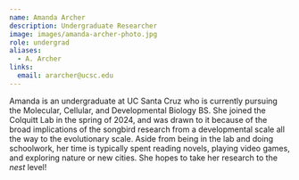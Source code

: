 ```yaml
---
name: Amanda Archer
description: Undergraduate Researcher
image: images/amanda-archer-photo.jpg
role: undergrad
aliases:
  - A. Archer
links:
  email: ararcher@ucsc.edu
---
```


Amanda is an undergraduate at UC Santa Cruz who is currently pursuing the Molecular, Cellular, and Developmental Biology BS. She joined the Colquitt Lab in the spring of 2024, and was drawn to it because of the broad implications of the songbird research from a developmental scale all the way to the evolutionary scale. Aside from being in the lab and doing schoolwork, her time is typically spent reading novels, playing video games, and exploring nature or new cities. She hopes to take her research to the *nest* level!


